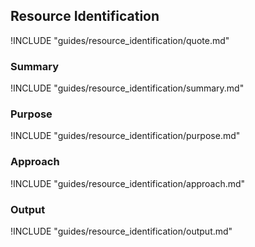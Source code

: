 ## Resource Identification

!INCLUDE "guides/resource_identification/quote.md"

### Summary

!INCLUDE "guides/resource_identification/summary.md"

### Purpose

!INCLUDE "guides/resource_identification/purpose.md"

### Approach

!INCLUDE "guides/resource_identification/approach.md"

### Output

!INCLUDE "guides/resource_identification/output.md"
